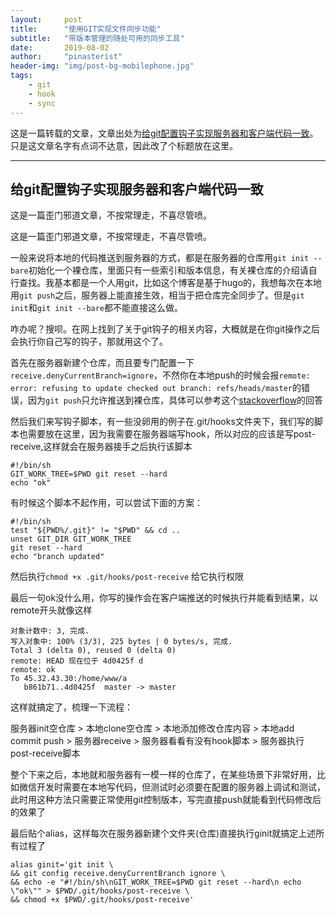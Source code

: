 ```yaml
---
layout:     post
title:      "使用GIT实现文件同步功能"
subtitle:   "带版本管理的随处可用的同步工具"
date:       2019-08-02
author:     "pinasterist"
header-img: "img/post-bg-mobilephone.jpg"
tags:
    - git
    - hook
    - sync
---
```


这是一篇转载的文章，文章出处为[给git配置钩子实现服务器和客户端代码一致](https://blog.laji.cx/post/git-config-hook-to-sync-code/)。只是这文章名字有点词不达意，因此改了个标题放在这里。

* * *

## 给git配置钩子实现服务器和客户端代码一致

这是一篇歪门邪道文章，不按常理走，不喜尽管喷。

这是一篇歪门邪道文章，不按常理走，不喜尽管喷。

一般来说将本地的代码推送到服务器的方式，都是在服务器的仓库用`git init --bare`初始化一个裸仓库，里面只有一些索引和版本信息，有关裸仓库的介绍请自行查找。我基本都是一个人用git，比如这个博客是基于hugo的，我想每次在本地用`git push`之后，服务器上能直接生效，相当于把仓库完全同步了。但是`git init`和`git init --bare`都不能直接这么做。

咋办呢？搜呗。在网上找到了关于git钩子的相关内容，大概就是在你git操作之后会执行你自己写的钩子，那就用这个了。

首先在服务器新建个仓库，而且要专门配置一下`receive.denyCurrentBranch=ignore`，不然你在本地push的时候会报`remote: error: refusing to update checked out branch: refs/heads/master`的错误，因为`git push`只允许推送到裸仓库，具体可以参考这个[stackoverflow](https://stackoverflow.com/questions/12265729/what-are-the-consequences-of-using-receive-denycurrentbranch-in-git)的回答

然后我们来写钩子脚本，有一些没卵用的例子在.git/hooks文件夹下，我们写的脚本也需要放在这里，因为我需要在服务器端写hook，所以对应的应该是写post-receive,这样就会在服务器接手之后执行该脚本

```
#!/bin/sh
GIT_WORK_TREE=$PWD git reset --hard
echo "ok"
```

有时候这个脚本不起作用，可以尝试下面的方案：

```
#!/bin/sh
test "${PWD%/.git}" != "$PWD" && cd ..
unset GIT_DIR GIT_WORK_TREE
git reset --hard
echo "branch updated"
```

然后执行`chmod +x .git/hooks/post-receive` 给它执行权限

最后一句ok没什么用，你写的操作会在客户端推送的时候执行并能看到结果，以remote开头就像这样

```
对象计数中: 3, 完成.
写入对象中: 100% (3/3), 225 bytes | 0 bytes/s, 完成.
Total 3 (delta 0), reused 0 (delta 0)
remote: HEAD 现在位于 4d0425f d
remote: ok
To 45.32.43.30:/home/www/a
   b861b71..4d0425f  master -> master
```

这样就搞定了，梳理一下流程：

服务器init空仓库 > 本地clone空仓库 > 本地添加修改仓库内容 > 本地add commit push > 服务器receive > 服务器看看有没有hook脚本 > 服务器执行post-receive脚本

整个下来之后，本地就和服务器有一模一样的仓库了，在某些场景下非常好用，比如微信开发时需要在本地写代码，但测试时必须要在配置的服务器上调试和测试，此时用这种方法只需要正常使用git控制版本，写完直接push就能看到代码修改后的效果了

最后贴个alias，这样每次在服务器新建个文件夹(仓库)直接执行ginit就搞定上述所有过程了

```
alias ginit='git init \
&& git config receive.denyCurrentBranch ignore \
&& echo -e "#!/bin/sh\nGIT_WORK_TREE=$PWD git reset --hard\n echo \"ok\"" > $PWD/.git/hooks/post-receive \
&& chmod +x $PWD/.git/hooks/post-receive'
```

